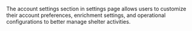 The account settings section in settings page allows users to customize their account preferences, enrichment settings, and operational configurations to better manage shelter activities.
